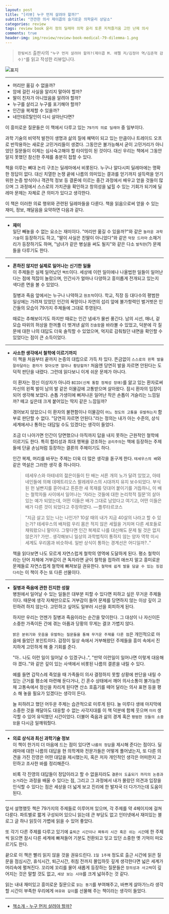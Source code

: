```yaml
---  
layout: post  
title: "[리뷰] 누구 먼저 살려야 할까?"  
subtitle: "깐깐한 의사 제이콥의 슬기로운 의학윤리 상담소"  
categories: review  
tags: review book 윤리 정의 딜레마 의학 윤리 토론 지적즐거움 고민 난제 의사 
comments: true  
header-img: img/review/review-book-medical-79-dilemma-1.png
---  
```

  
> `한빛비즈` 출판사의 `"누구 먼저 살려야 할까?(제이콥 M. 애펠 저/김정아 역/김준혁 감수)"`를 읽고 작성한 리뷰입니다.  

![표지](https://telegeam.github.io/assets/img/review/review-book-medical-79-dilemma-1.png)  

---

* 머리만 옮길 수 없을까?  
* 암에 걸린 사실을 알리지 말아야 할까?  
* 딸이 친자가 아니었음을 알려야 할까?  
* 누구를 살리고 누구를 포기해야 할까?  
* 인간을 복제할 수 있을까?  
* 네안데르탈인이 다시 살아난다면?  

이 흥미로운 질문들은 이 책에서 다루고 있는 `79가지 의료 딜레마` 중 일부이다. 

과학 기술의 비약적 발전이 생명과 삶의 질에 혜택이 되고 있는 만큼이나 트레이드 오프로 반작용하는 새로운 고민거리들이 생겼다. 그동안은 불가능해서 굳이 고민거리가 아니었던 질문들이 이제는 심사숙고해야 할 타이밍이 된 것이다. 대신 우리는 책에서 그동안 알지 못했던 참신한 주제를 충분히 접할 수 있다.

책을 이루는 뼈대 논리 구조는 딜레마에서 비롯된다. 누구나 알다시피 딜레마에는 명확한 정답이 없다. 대신 치열한 논쟁 끝에 나름의 의미있는 결과를 얻기까지 설득력을 얻기 위한 논증 방식이나 객관적 정보 등 결론에 이르는 중간 과정에서 배우고 얻을 것들이 많으며 그 과정에서 스스로의 가치관을 확인하고 창의성을 넓힐 수 있는 기회가 되기에 딜레마 문제는 자체로 큰 의미가 있다고 생각한다.

이 책은 이러한 의료 행위와 관련된 딜레마들을 다룬다. 책을 읽음으로써 얻을 수 있는 재미, 정보, 깨달음을 요약하면 다음과 같다.

---

* __재미__    
  일단 빼놓을 수 없는 요소는 재미이다. "머리만 옮길 수 있을까?"와 같은 `놀라운 과학 기술`이 등장하기도 하고, "딸이 사실은 친딸이 아니었다"와 같은 `막장 드라마` 소재거리가 등장하기도 하며, "남녀가 같은 병실을 써도 될지"와 같은 다소 `발칙한`(?) 문제들을 다루기도 한다.

---

* __흔하진 않지만 실제로 일어나는 신기한 일들__  
  이 주제들은 실제 일어났던 `팩트`이다. 세상에 이런 일이에나 나올법한 일들이 일어난다는 점에 적잖이 놀랐으며, 인간사가 얼마나 다양하고 흥미롭게 전개되고 있는지 색다른 면을 볼 수 있었다. 

  질병과 죽음 앞에서는 누구나 나약하고 `원초적`이다. 학교, 직장 등 대다수의 평범한 일상에는 가려져 있었던 인간의 욕망이나 자연의 섭리 앞에 불가항력인 벌거벗은 인간들의 모습이 79가지 주제들에 그대로 투영된다. 
  
  때로는 추해보이기도 하지만 때로는 인간 냄새가 물씬 풍긴다. 남의 시선, 매너, 겉모습 따위의 허상을 한꺼풀 더 벗겨낸 삶의 `진솔함`을 바라볼 수 있었고, 덕분에 각 질문에 대한 나의 대답도 더욱 솔직할 수 있었으며, 억지로 감춰뒀던 내면을 확인할 수 있었다는 점이 큰 소득이었다.

---

* __사소한 생각에서 철학에 이르기까지__  
  이 책을 처음부터 끝까지 논증의 대립으로 가득 차 있다. 뜬금없이 `스스로의 왼쪽 발을 잘라달라는 환자가 찾아오면 얼마나 황당할까?` 처음엔 당연히 발을 자르면 안된다는 도덕적 판단을 내렸다. 그런데 읽다보니 이게 쉬운 문제가 아니다. 

  이 환자는 정신 이상자가 아니라 `BIID(신체 통합 정체성 장애)`를 앓고 있는 환자로써 자신의 왼쪽 발이 남의 발 같은 이물감에 고통받으며 살아왔다. 잠시 환자의 입장이 되어 생각해 보았다. 손톱 가생이에 삐져나온 일어난 작은 손톱이 거슬리는 느낌일까? 떼고 싶은데 크게 붙어있는 딱지 같은 느낌일까?

  겪어보지 않았으니 이 환자의 불편함이나 이물감이 `어느 정도의 고통을 유발하는지` 함부로 판단할 수 없다. "당연히 자르면 안된다."라는 정의는 내가 아는 수준의, 상식 세계에서나 통하는 대답일 수도 있겠다는 생각이 들었다. 
  
  조금 더 나아가면 인간이 당면했으나 아직까지 답을 내지 못하는 근원적인 철학에 이르기도 한다. 특히 합리성과 최대 행복을 강조하는 `공리주의`는 책에 등장하는 주제들에 단골 손님처럼 등장하는 결론의 주체이기도 하다. 

  인간 복제, 머리를 바꾸는 주제는 더욱 더 많은 생각을 돋구게 한다. `테세우스의 배`와 같은 역설은 그러한 생각 중 하나이다. 

  > 테세우스와 아테네의 젊은이들이 탄 배는 서른 개의 노가 달려 있었고, 아테네인들에 의해   데메트리오스 팔레레우스의 시대까지 유지 보수되었다. 부식된 헌 널빤지를 뜯어내고 튼튼한 새 목재를 덧대어 붙이기를 거듭하니, 이 배는 철학자들 사이에서 일어나는 ‘자라는 것들에 대한 논리학적 질문’의 살아있는 예가 되었는데, 어떤 이들은 배가 그대로 남았다고 여기고, 어떤 이들은 배가 다른 것이 되었다고 주장하였다. — 플루타르코스

  > "지금 살고 있는 나는 나인가? 10살 때의 내가 지금 40살의 나라고 할 수 있는가? 테세우스의 배처럼 우리 몸은 적지 않은 세월을 거치며 다른 세포들로 채워왔으니 말이다. 그렇다면 인간 복제로 나를 대신해도 문제 될 것은 없지 않은가? 가만.. 생각해보니 일상의 과학법칙이 통하지 않는 양자 역학 미시 세계도 우리몸과 비슷하네. 일반 상식이 통하는 경계선은 어디일까?.."

  책을 읽다보면 나도 모르게 자연스럽게 철학의 영역에 도달하게 된다. 평소 철학이라는 단어 자체에 거부감이 큰 독자라면 굳이 철학을 접하려 애쓰지 말고 흥미로운 문제들로 자연스럽게 철학에 빠져보길 권유한다. `철학에 쉽게 발을 담글 수 있는 징검다리`는 이 책이 주는 또 다른 선물이다.

---

* __질병과 죽음에 관한 진지한 성찰__  
  병원에서 일어날 수 있는 일들은 대부분 피할 수 있다면 피하고 싶은 무거운 주제들이다. 때문에 생각 자체만으로도 거부감이 들어 문제를 당면하지 않는 이상 깊이 고민하려 하지 않는다. 고민하고 싶어도 일부러 시선을 회피하게 된다. 

  하지만 우리는 언젠가 질병과 죽음이라는 순간을 맞이한다. 그 대상이 나 자신이든 소중한 가족이든 간에 겪는 아픔과 당황의 무게는 결코 가볍지 않다. 

  `밝은 분위기와 웃음을 유발하는 질문들을 통해 무거운 주제를 다룬 점`은 개인적으로 마음에 들었던 포인트이다. 감정이 일상 속에서 거부해왔던 주제들을 흥미 속에서 진지하게 고민하게 해 줄 기회를 준다. 

  "아.. 나도 이런 일이 일어날 수 있겠구나..", "만약 이런일이 일어나면 이렇게 대응해야 겠다.."와 같은 깊이 있는 사색에서 비롯된 나름의 결론을 내릴 수 있다. 
  
  예를 들면 갑작스레 죽었을 때 가족들이 의사 결정하지 못할 상황에 판단을 내릴 수 있는 근거를 평소에 마련해 둔다거나, 긴 혼수 상태에서 깨어 의사소통이 불가능한 채 고통속에서 정신을 차리게 된다면 산소 호흡기를 떼어 달라는 의사 표현 등을 평소 해 놓을 필요가 있겠다는 생각이 든다. 

  늘 피하려고 했던 어두운 주제는 습관적으로 미루게 된다. 늘 미루다 생애 마지막에 소중한 것을 깨달아도 대응할 수 없는 사각지대를 이 책 덕분에 함께 웃으며 `미리` 생각할 수 있어 유익했던 시간이었다. 더불어 죽음과 삶의 경계 혹은 `평범한 것들의 소중함`을 다시금 일깨워줬다.

---

* __의료 상식과 최신 과학기술 정보__  
  이 책이 한가지 더 마음에 드는 점이 있다면 `나름의 정답`을 제시해 준다는 점이다. 딜레마에 대한 나름의 대답을 현 의학계와 전문가들은 어떻게 풀어냈는지, 또 다른 의견을 가진 진영은 어떤 대답을 제시했는지, 혹은 저자 개인적인 생각은 어떠한지 고민하고 조사한 바를 정리해준다.

  비록 각 진영의 대답들이 정답이라고 할 수 없을지라도 `결론이 도출되기 까지의 논증과 논거`라는 과정을 배울 수 있다는 점, 그리고 그 과정에서 내가 몰랐던 의견과 입장을 인식할 수 있다는 점은 세상을 더 넓게 보고 진리에 한 발자국 더 다가가는데 도움이 된다.
  
---

앞서 설명했듯 책은 79가지의 주제들로 이루어져 있으며, 각 주제를 약 4페이지에 걸쳐 다룬다. 파트별로 짧게 구성되어 있으니 읽는데 큰 부담도 없고 인터넷에서 재미있는 블로그 글 하나 읽듯이 가볍에 읽을 수 있어 좋았다. 

또 각기 다른 주제를 다루고 있기에 `출퇴근 시간이나 짜투리 시간 혹은 쉬는 시간`에 한 주제씩 읽으면 잠시 다른 세계에 빠져들어 기분도 전환되고 잊고 있던 소중한 옛 기억이 떠오르기도 한다.

끝으로 이 책은 빨리 읽지 않을 것을 권유드린다. `1일 1주제` 정도로 출근 시간에 읽은 질문을 점심시간, 휴식시간, 퇴근시간, 취침 전까지 몰입하듯 깊게 생각한다면 넓은 세계가 머리속에 펼쳐진다. 꼬리에 꼬리를 물어 새롭게 등장하는 질문들은 `창의성과 사고력`이 깊어지는 것은 말할 것도 없고, `세상 보는 시야`를 크게 넓혀주는 것 같다. 

읽는 내내 재미있고 흥미로운 질문으로 `읽는 동기`를 부여해주고, 바쁘게 살아가느라 생각할 시간이 부족한 우리에게 `여유와 깊이`를 선물해 주는 책이라는 생각이 들었다. 

---

* [책소개 - 누구 먼저 살려야 할까?](http://www.yes24.com/Product/Goods/97668871?OzSrank=1)

